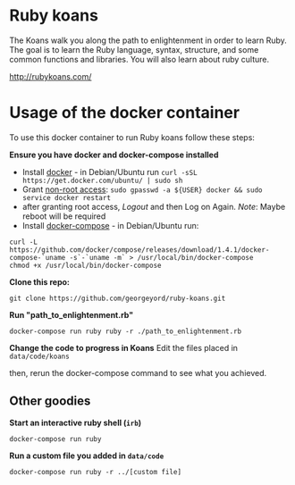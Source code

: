 # Ruby koans
The Koans walk you along the path to enlightenment in order to learn Ruby. The goal is to learn the Ruby language, syntax, structure, and some common functions and libraries. You will also learn about ruby culture.

http://rubykoans.com/

# Usage of the docker container

To use this docker container to run Ruby koans follow these steps:

**Ensure you have docker and docker-compose installed**

- Install [docker](https://docs.docker.com/installation/ubuntulinux/) - in Debian/Ubuntu run `curl -sSL https://get.docker.com/ubuntu/ | sudo sh`
- Grant [non-root access](https://docs.docker.com/installation/ubuntulinux/#giving-non-root-access): `sudo gpasswd -a ${USER} docker && sudo service docker restart`
- after granting root access, *Logout* and then Log on Again. *Note*: Maybe reboot will be required
- Install [docker-compose](https://docs.docker.com/compose/) - in Debian/Ubuntu run:
```
curl -L https://github.com/docker/compose/releases/download/1.4.1/docker-compose-`uname -s`-`uname -m` > /usr/local/bin/docker-compose
chmod +x /usr/local/bin/docker-compose
```

**Clone this repo:**

```
git clone https://github.com/georgeyord/ruby-koans.git
```

**Run "path_to_enlightenment.rb"**

```
docker-compose run ruby ruby -r ./path_to_enlightenment.rb
```

**Change the code to progress in Koans**
Edit the files placed in `data/code/koans`

then, rerun the docker-compose command to see what you achieved.

## Other goodies

**Start an interactive ruby shell (`irb`)**

```
docker-compose run ruby
```

**Run a custom file you added in `data/code`**

```
docker-compose run ruby -r ../[custom file]
```

